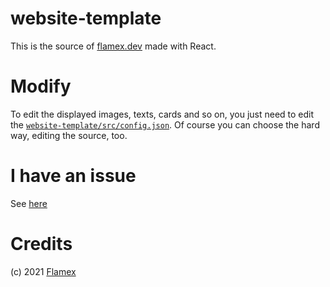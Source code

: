 # website-template
This is the source of [flamex.dev](https://flamex.dev) made with React.

# Modify
To edit the displayed images, texts, cards and so on, you just need to edit the [`website-template/src/config.json`](https://github.com/flamexdev/website-template/blob/main/website-template/src/config.json).
Of course you can choose the hard way, editing the source, too.

# I have an issue
See [here](https://github.com/flamexdev/website-template/issues/new)

# Credits
(c) 2021 [Flamex](mailto:contact@flamex.dev)